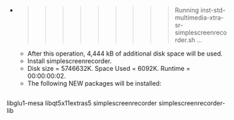 * >>>>>>>>> Running inst-std-multimedia-xtra-sr-simplescreenrecorder.sh ...
  * After this operation, 4,444 kB of additional disk space will be used.
  * Install simplescreenrecorder.
  * Disk size = 5746632K. Space Used = 6092K. Runtime = 00:00:00:02.
  * The following NEW packages will be installed:
  ```bash
libglu1-mesa libqt5x11extras5 simplescreenrecorder simplescreenrecorder-lib
  ```
